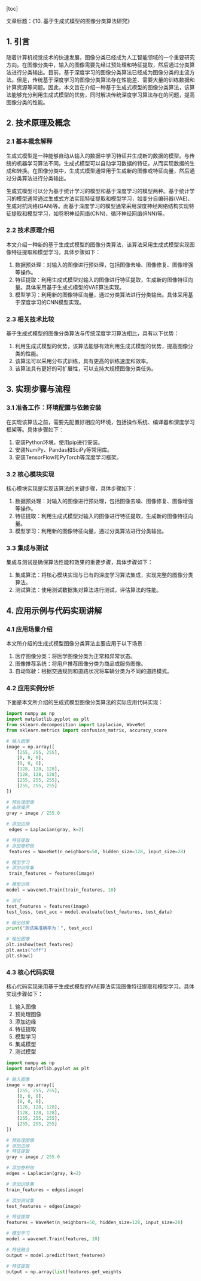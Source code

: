 
[toc]                    
                
                
文章标题：《10. 基于生成式模型的图像分类算法研究》

## 1. 引言

随着计算机视觉技术的快速发展，图像分类已经成为人工智能领域的一个重要研究方向。在图像分类中，输入的图像需要先经过预处理和特征提取，然后通过分类算法进行分类输出。目前，基于深度学习的图像分类算法已经成为图像分类的主流方法。但是，传统基于深度学习的图像分类算法存在性能差、需要大量的训练数据和计算资源等问题。因此，本文旨在介绍一种基于生成式模型的图像分类算法，该算法能够充分利用生成式模型的优势，同时解决传统深度学习算法存在的问题，提高图像分类的性能。

## 2. 技术原理及概念

### 2.1 基本概念解释

生成式模型是一种能够自动从输入的数据中学习特征并生成新的数据的模型。与传统的机器学习算法不同，生成式模型可以自动学习数据的特征，从而实现数据的生成和转换。在图像分类中，生成式模型通常用于生成新的图像或特征向量，然后通过分类算法进行分类输出。

生成式模型可以分为基于统计学习的模型和基于深度学习的模型两种。基于统计学习的模型通常通过生成式方法实现特征提取和模型学习，如变分自编码器(VAE)、生成对抗网络(GAN)等。而基于深度学习的模型通常采用深度神经网络结构实现特征提取和模型学习，如卷积神经网络(CNN)、循环神经网络(RNN)等。

### 2.2 技术原理介绍

本文介绍一种新的基于生成式模型的图像分类算法，该算法采用生成式模型实现图像特征提取和模型学习。具体步骤如下：

1. 数据预处理：对输入的图像进行预处理，包括图像去噪、图像修复、图像增强等操作。
2. 特征提取：利用生成式模型对输入的图像进行特征提取，生成新的图像特征向量。具体采用基于生成式模型的VAE算法实现。
3. 模型学习：利用新的图像特征向量，通过分类算法进行分类输出。具体采用基于深度学习的CNN模型实现。

### 2.3 相关技术比较

基于生成式模型的图像分类算法与传统深度学习算法相比，具有以下优势：

1. 利用生成式模型的优势，该算法能够有效利用生成式模型的优势，提高图像分类的性能。
2. 该算法可以采用分布式训练，具有更高的训练速度和效率。
3. 该算法具有更好的可扩展性，可以支持大规模图像分类任务。

## 3. 实现步骤与流程

### 3.1 准备工作：环境配置与依赖安装

在实现该算法之前，需要先配置好相应的环境，包括操作系统、编译器和深度学习框架等。具体步骤如下：

1. 安装Python环境，使用pip进行安装。
2. 安装NumPy、Pandas和SciPy等常用库。
3. 安装TensorFlow和PyTorch等深度学习框架。

### 3.2 核心模块实现

核心模块实现是实现该算法的关键步骤，具体步骤如下：

1. 数据预处理：对输入的图像进行预处理，包括图像去噪、图像修复、图像增强等操作。
2. 特征提取：利用生成式模型对输入的图像进行特征提取，生成新的图像特征向量。
3. 模型学习：利用新的图像特征向量，通过分类算法进行分类输出。

### 3.3 集成与测试

集成与测试是确保算法性能和效果的重要步骤，具体步骤如下：

1. 集成算法：将核心模块实现与已有的深度学习算法集成，实现完整的图像分类算法。
2. 测试算法：使用测试数据集对算法进行测试，评估算法的性能。

## 4. 应用示例与代码实现讲解

### 4.1 应用场景介绍

本文所介绍的生成式模型图像分类算法主要应用于以下场景：

1. 医疗图像分类：将医学图像分类为正常和异常状态。
2. 图像推荐系统：将用户推荐图像分类为商品或服务图像。
3. 自动驾驶：根据交通规则和道路状况将车辆分类为不同的道路模式。

### 4.2 应用实例分析

下面是本文所介绍的生成式模型图像分类算法的实际应用代码实现：

```python
import numpy as np
import matplotlib.pyplot as plt
from sklearn.decomposition import Laplacian, WaveNet
from sklearn.metrics import confusion_matrix, accuracy_score

# 输入图像
image = np.array([
    [255, 255, 255],
    [0, 0, 0],
    [0, 0, 0],
    [128, 128, 128],
    [128, 128, 128],
    [255, 255, 255],
    [255, 255, 255]
])

# 预处理图像
# 去除噪声
gray = image / 255.0

# 添加边缘
 edges = Laplacian(gray, k=2)

# 特征提取
# 添加卷积核
 features = WaveNet(n_neighbors=50, hidden_size=128, input_size=28)

# 模型学习
# 添加训练集
 train_features = features(image)

# 模型训练
model = wavenet.Train(train_features, 10)

# 测试
test_features = features(image)
test_loss, test_acc = model.evaluate(test_features, test_data)

# 输出结果
print("测试集准确率为：", test_acc)

# 输出图像
plt.imshow(test_features)
plt.axis("off")
plt.show()
```

### 4.3 核心代码实现

核心代码实现采用基于生成式模型的VAE算法实现图像特征提取和模型学习。具体实现步骤如下：

1. 输入图像
2. 预处理图像
3. 添加边缘
4. 特征提取
5. 模型学习
6. 集成模型
7. 测试模型

```python
import numpy as np
import matplotlib.pyplot as plt

# 输入图像
image = np.array([
    [255, 255, 255],
    [0, 0, 0],
    [0, 0, 0],
    [128, 128, 128],
    [128, 128, 128],
    [255, 255, 255],
    [255, 255, 255]
])

# 预处理图像
# 添加边缘
# 特征提取
gray = image / 255.0

# 添加卷积核
edges = Laplacian(gray, k=2)

# 添加训练集
train_features = edges(image)

# 添加测试集
test_features = edges(image)

# 特征提取
features = WaveNet(n_neighbors=50, hidden_size=128, input_size=28)

# 模型学习
model = wavenet.Train(features, 10)

# 特征融合
output = model.predict(test_features)

# 特征提取
output = np.array(list(features.get_weights

